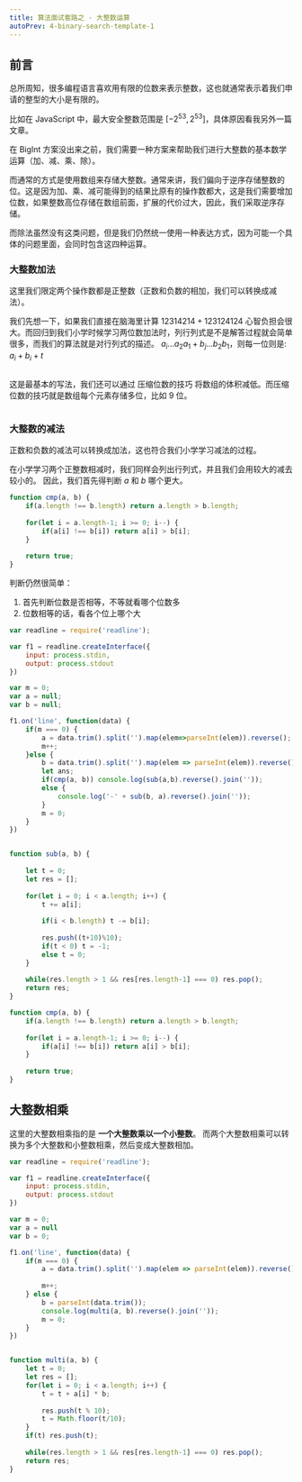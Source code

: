 ```yaml
---
title: 算法面试套路之 - 大整数运算
autoPrev: 4-binary-search-template-1
---
```


## 前言
总所周知，很多编程语言喜欢用有限的位数来表示整数，这也就通常表示着我们申请的整型的大小是有限的。

比如在 JavaScript 中，最大安全整数范围是 $[-2^53, 2^53]$，具体原因看我另外一篇文章。

在 BigInt 方案没出来之前，我们需要一种方案来帮助我们进行大整数的基本数学运算（加、减、乘、除）。

而通常的方式是使用数组来存储大整数。通常来讲，我们偏向于逆序存储整数的位。这是因为加、乘、减可能得到的结果比原有的操作数都大，这是我们需要增加位数，如果整数高位存储在数组前面，扩展的代价过大，因此，我们采取逆序存储。

而除法虽然没有这类问题，但是我们仍然统一使用一种表达方式，因为可能一个具体的问题里面，会同时包含这四种运算。

### 大整数加法
这里我们限定两个操作数都是正整数（正数和负数的相加，我们可以转换成减法）。

我们先想一下，如果我们直接在脑海里计算 $12314214 + 123124124$ 心智负担会很大。而回归到我们小学时候学习两位数加法时，列行列式是不是解答过程就会简单很多，而我们的算法就是对行列式的描述。
$a_i...a_2a_1 + b_j...b_2b_1$，则每一位则是: $a_i+b_i+t$

```javascript


```

这是最基本的写法，我们还可以通过 压缩位数的技巧 将数组的体积减低。而压缩位数的技巧就是数组每个元素存储多位，比如 9 位。

```javascript

```

### 大整数的减法
正数和负数的减法可以转换成加法，这也符合我们小学学习减法的过程。

在小学学习两个正整数相减时，我们同样会列出行列式，并且我们会用较大的减去较小的。
因此，我们首先得判断 $a$ 和 $b$ 哪个更大。

```javascript
function cmp(a, b) {
    if(a.length !== b.length) return a.length > b.length;
    
    for(let i = a.length-1; i >= 0; i--) {
        if(a[i] !== b[i]) return a[i] > b[i];
    }
    
    return true;
}
```
判断仍然很简单：
1. 首先判断位数是否相等，不等就看哪个位数多
2. 位数相等的话，看各个位上哪个大

```javascript
var readline = require('readline');

var f1 = readline.createInterface({
    input: process.stdin,
    output: process.stdout
})

var m = 0;
var a = null;
var b = null;

f1.on('line', function(data) {
    if(m === 0) {
        a = data.trim().split('').map(elem=>parseInt(elem)).reverse();
        m++;
    }else {
        b = data.trim().split('').map(elem => parseInt(elem)).reverse();
        let ans;
        if(cmp(a, b)) console.log(sub(a,b).reverse().join(''));
        else {
            console.log('-' + sub(b, a).reverse().join(''));
        }
        m = 0;
    }    
})


function sub(a, b) {
    
    let t = 0;
    let res = [];
    
    for(let i = 0; i < a.length; i++) {
        t += a[i];
        
        if(i < b.length) t -= b[i];
        
        res.push((t+10)%10);
        if(t < 0) t = -1;
        else t = 0;
    }
    
    while(res.length > 1 && res[res.length-1] === 0) res.pop();
    return res;
}

function cmp(a, b) {
    if(a.length !== b.length) return a.length > b.length;
    
    for(let i = a.length-1; i >= 0; i--) {
        if(a[i] !== b[i]) return a[i] > b[i];
    }
    
    return true;
}
```


## 大整数相乘
这里的大整数相乘指的是 **一个大整数乘以一个小整数**。
而两个大整数相乘可以转换为多个大整数和小整数相乘，然后变成大整数相加。

```javascript
var readline = require('readline');

var f1 = readline.createInterface({
    input: process.stdin,
    output: process.stdout
})

var m = 0;
var a = null
var b = 0;

f1.on('line', function(data) {
    if(m === 0) {
        a = data.trim().split('').map(elem => parseInt(elem)).reverse();
        
        m++;
    } else {
        b = parseInt(data.trim());
        console.log(multi(a, b).reverse().join(''));
        m = 0;
    }
})


function multi(a, b) {
    let t = 0;
    let res = [];
    for(let i = 0; i < a.length; i++) {
        t = t + a[i] * b;
        
        res.push(t % 10);
        t = Math.floor(t/10);
    }
    if(t) res.push(t);
    
    while(res.length > 1 && res[res.length-1] === 0) res.pop();
    return res;
}
```
